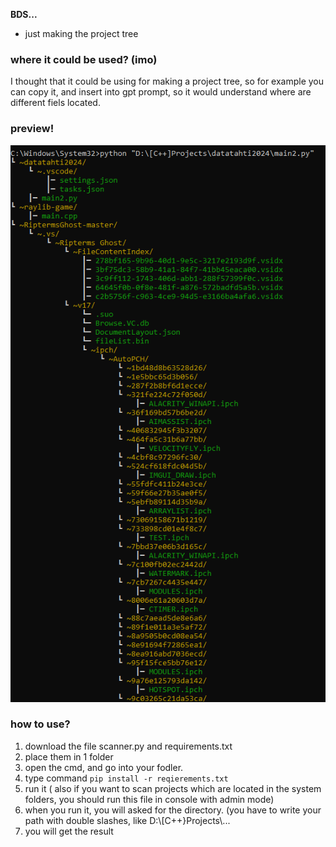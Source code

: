 **BDS...**
 - just making the project tree

### where it could be used? (imo)
I thought that it could be using for making a project tree, so for example you can copy it, and insert into gpt prompt, so it would understand where are different fiels located.

### preview!
![image](example/image.png)

### how to use?

1. download the file scanner.py and requirements.txt
2. place them in 1 folder
3. open the cmd, and go into your fodler.
4. type command `pip install -r reqierements.txt`
5. run it ( also if you want to scan projects which are located in the system folders, you should run this file in console with admin mode)
6. when you run it, you will asked for the directory. (you have to write your path with double slashes, like D:\\[C++}Projects\\...
7. you will get the result
